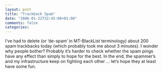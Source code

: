 ```yaml
---
layout: post
title: "Trackback Spam"
date: "2006-01-22T22:45:00+01:00"
comments: false
categories: 
---
```


<p>I&#8217;ve had to delete (or &#8216;de-spam&#8217; in MT-BlackList terminology) about 200 spam trackbacks today (which probably took me about 3 minutes). I wonder why people bother? Probably it&#8217;s harder to check whether the spam pings have any effect than simply to hope for the best. In the end, the spammer&#8217;s and my infrastructure keep on fighting each other &#8230; let&#8217;s hope they at least have some fun.</p>


